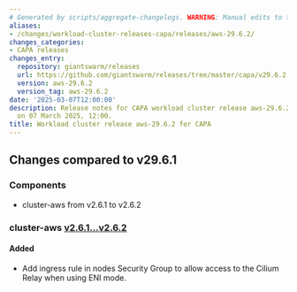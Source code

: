 ```yaml
---
# Generated by scripts/aggregate-changelogs. WARNING: Manual edits to this files will be overwritten.
aliases:
- /changes/workload-cluster-releases-capa/releases/aws-29.6.2/
changes_categories:
- CAPA releases
changes_entry:
  repository: giantswarm/releases
  url: https://github.com/giantswarm/releases/tree/master/capa/v29.6.2
  version: aws-29.6.2
  version_tag: aws-29.6.2
date: '2025-03-07T12:00:00'
description: Release notes for CAPA workload cluster release aws-29.6.2, published
  on 07 March 2025, 12:00.
title: Workload cluster release aws-29.6.2 for CAPA
---
```


## Changes compared to v29.6.1

### Components

- cluster-aws from v2.6.1 to v2.6.2

### cluster-aws [v2.6.1...v2.6.2](https://github.com/giantswarm/cluster-aws/compare/v2.6.1...v2.6.2)

#### Added

- Add ingress rule in nodes Security Group to allow access to the Cilium Relay when using ENI mode.
